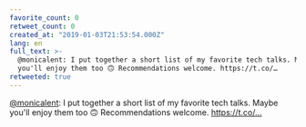 ```yaml
---
favorite_count: 0
retweet_count: 0
created_at: "2019-01-03T21:53:54.000Z"
lang: en
full_text: >-
  @monicalent: I put together a short list of my favorite tech talks. Maybe
  you'll enjoy them too 🙃 Recommendations welcome. https://t.co/…
retweeted: true
---
```


[@monicalent](https://twitter.com/monicalent): I put together a short list of my
favorite tech talks. Maybe you'll enjoy them too 🙃 Recommendations welcome.
https://t.co/…
